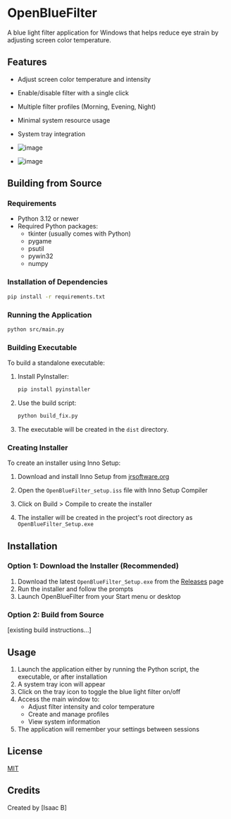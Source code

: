 # OpenBlueFilter

A blue light filter application for Windows that helps reduce eye strain by adjusting screen color temperature.

## Features

- Adjust screen color temperature and intensity
- Enable/disable filter with a single click
- Multiple filter profiles (Morning, Evening, Night)
- Minimal system resource usage
- System tray integration

- ![image](https://github.com/user-attachments/assets/613216ec-3cb2-4759-8085-8833b750dd4c)
- ![image](https://github.com/user-attachments/assets/cabb4e33-2e8a-4e64-b30c-aa5ae4b8e372)



## Building from Source

### Requirements

- Python 3.12 or newer
- Required Python packages:
  - tkinter (usually comes with Python)
  - pygame
  - psutil
  - pywin32
  - numpy

### Installation of Dependencies

```bash
pip install -r requirements.txt
```

### Running the Application

```bash
python src/main.py
```

### Building Executable

To build a standalone executable:

1. Install PyInstaller:
   ```bash
   pip install pyinstaller
   ```

2. Use the build script:
   ```bash
   python build_fix.py
   ```

3. The executable will be created in the `dist` directory.

### Creating Installer

To create an installer using Inno Setup:

1. Download and install Inno Setup from [jrsoftware.org](https://jrsoftware.org/isdl.php)

2. Open the `OpenBlueFilter_setup.iss` file with Inno Setup Compiler

3. Click on Build > Compile to create the installer

4. The installer will be created in the project's root directory as `OpenBlueFilter_Setup.exe`

## Installation

### Option 1: Download the Installer (Recommended)
1. Download the latest `OpenBlueFilter_Setup.exe` from the [Releases](https://github.com/isaacp5/OpenBlueFilter) page
2. Run the installer and follow the prompts
3. Launch OpenBlueFilter from your Start menu or desktop

### Option 2: Build from Source
[existing build instructions...]

## Usage

1. Launch the application either by running the Python script, the executable, or after installation
2. A system tray icon will appear
3. Click on the tray icon to toggle the blue light filter on/off
4. Access the main window to:
   - Adjust filter intensity and color temperature
   - Create and manage profiles
   - View system information
5. The application will remember your settings between sessions

## License

[MIT](LICENSE)

## Credits

Created by [Isaac B] 
